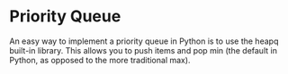 # Priority Queue

An easy way to implement a priority queue in Python is to use the heapq built-in library.
This allows you to push items and pop min (the default in Python, as opposed to the more
traditional max). 


